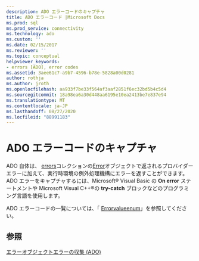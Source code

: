 ```yaml
---
description: ADO エラーコードのキャプチャ
title: ADO エラーコード |Microsoft Docs
ms.prod: sql
ms.prod_service: connectivity
ms.technology: ado
ms.custom: ''
ms.date: 02/15/2017
ms.reviewer: ''
ms.topic: conceptual
helpviewer_keywords:
- errors [ADO], error codes
ms.assetid: 3aee61c7-a9b7-4596-b78e-5828a00d0281
author: rothja
ms.author: jroth
ms.openlocfilehash: aa933f7be33f564af3aaf2851f6ec32bd5b4c5d4
ms.sourcegitcommit: 18a98ea6a30d448aa6195e10ea2413be7e837e94
ms.translationtype: MT
ms.contentlocale: ja-JP
ms.lasthandoff: 08/27/2020
ms.locfileid: "88991183"
---
```

# <a name="capture-ado-error-codes"></a>ADO エラーコードのキャプチャ
ADO 自体は、 [errors](../../reference/ado-api/errors-collection-ado.md)コレクションの[Error](../../reference/ado-api/error-object.md)オブジェクトで返されるプロバイダーエラーに加えて、実行時環境の例外処理機構にエラーを返すことができます。 ADO エラーをキャプチャするには、Microsoft® Visual Basic の **On error** ステートメントや Microsoft Visual C++®の **try-catch** ブロックなどのプログラミング言語を使用します。

 ADO エラーコードの一覧については、「 [Errorvalueenum](../../reference/ado-api/errorvalueenum.md)」を参照してください。

## <a name="see-also"></a>参照
 [エラーオブジェクト](../../reference/ado-api/error-object.md)[エラーの収集 (ADO)](../../reference/ado-api/errors-collection-ado.md)